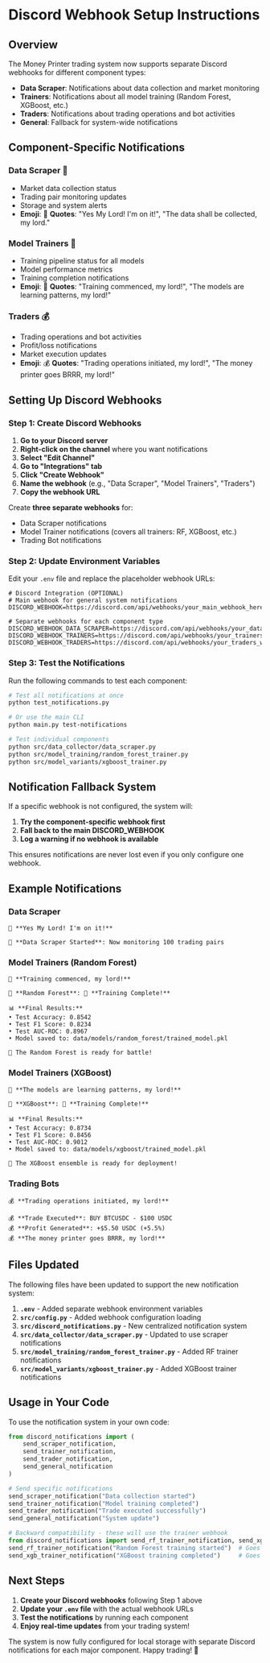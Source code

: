 # Discord Webhook Setup Instructions

## Overview
The Money Printer trading system now supports separate Discord webhooks for different component types:
- **Data Scraper**: Notifications about data collection and market monitoring
- **Trainers**: Notifications about all model training (Random Forest, XGBoost, etc.)
- **Traders**: Notifications about trading operations and bot activities
- **General**: Fallback for system-wide notifications

## Component-Specific Notifications

### Data Scraper 🏯
- Market data collection status
- Trading pair monitoring updates
- Storage and system alerts
- **Emoji**: 🏯 **Quotes**: "Yes My Lord! I'm on it!", "The data shall be collected, my lord."

### Model Trainers 🤖
- Training pipeline status for all models
- Model performance metrics
- Training completion notifications
- **Emoji**: 🤖 **Quotes**: "Training commenced, my lord!", "The models are learning patterns, my lord!"

### Traders 💰
- Trading operations and bot activities
- Profit/loss notifications
- Market execution updates
- **Emoji**: 💰 **Quotes**: "Trading operations initiated, my lord!", "The money printer goes BRRR, my lord!"

## Setting Up Discord Webhooks

### Step 1: Create Discord Webhooks

1. **Go to your Discord server**
2. **Right-click on the channel** where you want notifications
3. **Select "Edit Channel"**
4. **Go to "Integrations" tab**
5. **Click "Create Webhook"**
6. **Name the webhook** (e.g., "Data Scraper", "Model Trainers", "Traders")
7. **Copy the webhook URL**

Create **three separate webhooks** for:
- Data Scraper notifications
- Model Trainer notifications (covers all trainers: RF, XGBoost, etc.)
- Trading Bot notifications

### Step 2: Update Environment Variables

Edit your `.env` file and replace the placeholder webhook URLs:

```env
# Discord Integration (OPTIONAL)
# Main webhook for general system notifications
DISCORD_WEBHOOK=https://discord.com/api/webhooks/your_main_webhook_here

# Separate webhooks for each component type
DISCORD_WEBHOOK_DATA_SCRAPER=https://discord.com/api/webhooks/your_data_scraper_webhook_here
DISCORD_WEBHOOK_TRAINERS=https://discord.com/api/webhooks/your_trainers_webhook_here
DISCORD_WEBHOOK_TRADERS=https://discord.com/api/webhooks/your_traders_webhook_here
```

### Step 3: Test the Notifications

Run the following commands to test each component:

```bash
# Test all notifications at once
python test_notifications.py

# Or use the main CLI
python main.py test-notifications

# Test individual components
python src/data_collector/data_scraper.py
python src/model_training/random_forest_trainer.py
python src/model_variants/xgboost_trainer.py
```

## Notification Fallback System

If a specific webhook is not configured, the system will:
1. **Try the component-specific webhook first**
2. **Fall back to the main DISCORD_WEBHOOK**
3. **Log a warning if no webhook is available**

This ensures notifications are never lost even if you only configure one webhook.

## Example Notifications

### Data Scraper
```
🏯 **Yes My Lord! I'm on it!**

🚀 **Data Scraper Started**: Now monitoring 100 trading pairs
```

### Model Trainers (Random Forest)
```
🤖 **Training commenced, my lord!**

🌲 **Random Forest**: 🎯 **Training Complete!**

📊 **Final Results:**
• Test Accuracy: 0.8542
• Test F1 Score: 0.8234
• Test AUC-ROC: 0.8967
• Model saved to: data/models/random_forest/trained_model.pkl

🌲 The Random Forest is ready for battle!
```

### Model Trainers (XGBoost)
```
🤖 **The models are learning patterns, my lord!**

🚀 **XGBoost**: 🎯 **Training Complete!**

📊 **Final Results:**
• Test Accuracy: 0.8734
• Test F1 Score: 0.8456
• Test AUC-ROC: 0.9012
• Model saved to: data/models/xgboost/trained_model.pkl

🚀 The XGBoost ensemble is ready for deployment!
```

### Trading Bots
```
💰 **Trading operations initiated, my lord!**

💰 **Trade Executed**: BUY BTCUSDC - $100 USDC
💰 **Profit Generated**: +$5.50 USDC (+5.5%)
💰 **The money printer goes BRRR, my lord!**
```

## Files Updated

The following files have been updated to support the new notification system:

1. **`.env`** - Added separate webhook environment variables
2. **`src/config.py`** - Added webhook configuration loading
3. **`src/discord_notifications.py`** - New centralized notification system
4. **`src/data_collector/data_scraper.py`** - Updated to use scraper notifications
5. **`src/model_training/random_forest_trainer.py`** - Added RF trainer notifications
6. **`src/model_variants/xgboost_trainer.py`** - Added XGBoost trainer notifications

## Usage in Your Code

To use the notification system in your own code:

```python
from discord_notifications import (
    send_scraper_notification,
    send_trainer_notification, 
    send_trader_notification,
    send_general_notification
)

# Send specific notifications
send_scraper_notification("Data collection started")
send_trainer_notification("Model training completed")
send_trader_notification("Trade executed successfully")
send_general_notification("System update")

# Backward compatibility - these will use the trainer webhook
from discord_notifications import send_rf_trainer_notification, send_xgb_trainer_notification
send_rf_trainer_notification("Random Forest training started")  # Goes to TRAINERS webhook
send_xgb_trainer_notification("XGBoost training completed")     # Goes to TRAINERS webhook
```

## Next Steps

1. **Create your Discord webhooks** following Step 1 above
2. **Update your `.env` file** with the actual webhook URLs
3. **Test the notifications** by running each component
4. **Enjoy real-time updates** from your trading system!

The system is now fully configured for local storage with separate Discord notifications for each major component. Happy trading! 🚀
